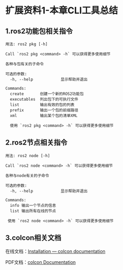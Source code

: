# 扩展资料1-本章CLI工具总结

## 1.ros2功能包相关指令

```
用法: ros2 pkg [-h] 

Call `ros2 pkg <command> -h` 可以获得更多使用细节

各种与包有关的子命令

可选的参数:
  -h, --help            显示帮助并退出

Commands:
  create       创建一个新的ROS2功能包
  executables  列出包下的可执行文件
  list         输出有效的包的列表
  prefix       输出一个包的前缀路径
  xml          输出某个包的清单XML

  使用 `ros2 pkg <command> -h` 可以获得更多使用细节
```



## 2.ros2节点相关指令

```
用法: ros2 node [-h]

Call `ros2 node <command> -h` 可以获得更多使用细节

各种与node有关的子命令

可选的参数:
  -h, --help            显示帮助并退出

Commands:
  info 输出一个节点的信息
  list 输出所有在线的节点

 使用 `ros2 node <command> -h` 可以获得更多使用细节
```



## 3.colcon相关文档

在线文档：[Installation — colcon documentation](https://colcon.readthedocs.io/en/released/user/installation.html)

PDF文档：[colcon Documentation](https://colcon.readthedocs.io/downloads/en/released/pdf/)


